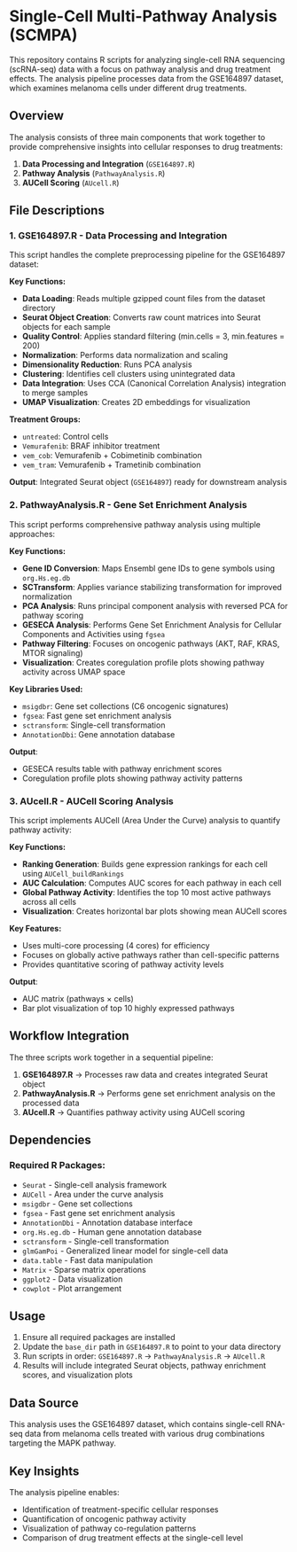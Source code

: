 # Single-Cell Multi-Pathway Analysis (SCMPA)

This repository contains R scripts for analyzing single-cell RNA sequencing (scRNA-seq) data with a focus on pathway analysis and drug treatment effects. The analysis pipeline processes data from the GSE164897 dataset, which examines melanoma cells under different drug treatments.

## Overview

The analysis consists of three main components that work together to provide comprehensive insights into cellular responses to drug treatments:

1. **Data Processing and Integration** (`GSE164897.R`)
2. **Pathway Analysis** (`PathwayAnalysis.R`) 
3. **AUCell Scoring** (`AUcell.R`)

## File Descriptions

### 1. GSE164897.R - Data Processing and Integration

This script handles the complete preprocessing pipeline for the GSE164897 dataset:

**Key Functions:**
- **Data Loading**: Reads multiple gzipped count files from the dataset directory
- **Seurat Object Creation**: Converts raw count matrices into Seurat objects for each sample
- **Quality Control**: Applies standard filtering (min.cells = 3, min.features = 200)
- **Normalization**: Performs data normalization and scaling
- **Dimensionality Reduction**: Runs PCA analysis
- **Clustering**: Identifies cell clusters using unintegrated data
- **Data Integration**: Uses CCA (Canonical Correlation Analysis) integration to merge samples
- **UMAP Visualization**: Creates 2D embeddings for visualization

**Treatment Groups:**
- `untreated`: Control cells
- `Vemurafenib`: BRAF inhibitor treatment
- `vem_cob`: Vemurafenib + Cobimetinib combination
- `vem_tram`: Vemurafenib + Trametinib combination

**Output**: Integrated Seurat object (`GSE164897`) ready for downstream analysis

### 2. PathwayAnalysis.R - Gene Set Enrichment Analysis

This script performs comprehensive pathway analysis using multiple approaches:

**Key Functions:**
- **Gene ID Conversion**: Maps Ensembl gene IDs to gene symbols using `org.Hs.eg.db`
- **SCTransform**: Applies variance stabilizing transformation for improved normalization
- **PCA Analysis**: Runs principal component analysis with reversed PCA for pathway scoring
- **GESECA Analysis**: Performs Gene Set Enrichment Analysis for Cellular Components and Activities using `fgsea`
- **Pathway Filtering**: Focuses on oncogenic pathways (AKT, RAF, KRAS, MTOR signaling)
- **Visualization**: Creates coregulation profile plots showing pathway activity across UMAP space

**Key Libraries Used:**
- `msigdbr`: Gene set collections (C6 oncogenic signatures)
- `fgsea`: Fast gene set enrichment analysis
- `sctransform`: Single-cell transformation
- `AnnotationDbi`: Gene annotation database

**Output**: 
- GESECA results table with pathway enrichment scores
- Coregulation profile plots showing pathway activity patterns

### 3. AUcell.R - AUCell Scoring Analysis

This script implements AUCell (Area Under the Curve) analysis to quantify pathway activity:

**Key Functions:**
- **Ranking Generation**: Builds gene expression rankings for each cell using `AUCell_buildRankings`
- **AUC Calculation**: Computes AUC scores for each pathway in each cell
- **Global Pathway Activity**: Identifies the top 10 most active pathways across all cells
- **Visualization**: Creates horizontal bar plots showing mean AUCell scores

**Key Features:**
- Uses multi-core processing (4 cores) for efficiency
- Focuses on globally active pathways rather than cell-specific patterns
- Provides quantitative scoring of pathway activity levels

**Output**: 
- AUC matrix (pathways × cells)
- Bar plot visualization of top 10 highly expressed pathways

## Workflow Integration

The three scripts work together in a sequential pipeline:

1. **GSE164897.R** → Processes raw data and creates integrated Seurat object
2. **PathwayAnalysis.R** → Performs gene set enrichment analysis on the processed data
3. **AUcell.R** → Quantifies pathway activity using AUCell scoring

## Dependencies

### Required R Packages:
- `Seurat` - Single-cell analysis framework
- `AUCell` - Area under the curve analysis
- `msigdbr` - Gene set collections
- `fgsea` - Fast gene set enrichment analysis
- `AnnotationDbi` - Annotation database interface
- `org.Hs.eg.db` - Human gene annotation database
- `sctransform` - Single-cell transformation
- `glmGamPoi` - Generalized linear model for single-cell data
- `data.table` - Fast data manipulation
- `Matrix` - Sparse matrix operations
- `ggplot2` - Data visualization
- `cowplot` - Plot arrangement

## Usage

1. Ensure all required packages are installed
2. Update the `base_dir` path in `GSE164897.R` to point to your data directory
3. Run scripts in order: `GSE164897.R` → `PathwayAnalysis.R` → `AUcell.R`
4. Results will include integrated Seurat objects, pathway enrichment scores, and visualization plots

## Data Source

This analysis uses the GSE164897 dataset, which contains single-cell RNA-seq data from melanoma cells treated with various drug combinations targeting the MAPK pathway.

## Key Insights

The analysis pipeline enables:
- Identification of treatment-specific cellular responses
- Quantification of oncogenic pathway activity
- Visualization of pathway co-regulation patterns
- Comparison of drug treatment effects at the single-cell level